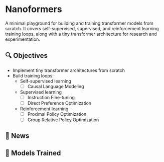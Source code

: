 # Nanoformers

A minimal playground for building and training transformer models from scratch.
It covers self-supervised, supervised, and reinforcement learning training loops, along with a tiny transformer architecture for research and experimentation.

## 🔍 Objectives

* Implement tiny transformer architectures from scratch
* Build training loops:
    * Self-supervised learning 
        * [ ] Causal Language Modeling
    * Supervised learning
        * [ ] Instruction Fine-tuning
        * [ ] Direct Preference Optimization
    * Reinforcement learning
        * [ ] Proximal Policy Optimization
        * [ ] Group Relative Policy Optimization

## 📰 News

## 🚀 Models Trained 
